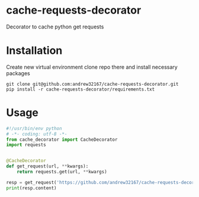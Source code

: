 # cache-requests-decorator
Decorator to cache python get requests
# Installation
Create new virtual environment clone repo there and install necessary packages
```
git clone git@github.com:andrew32167/cache-requests-decorator.git
pip install -r cache-requests-decorator/requirements.txt
```
# Usage
```python
#!/usr/bin/env python
# -*- coding: utf-8 -*-
from cache_decorator import CacheDecorator
import requests


@CacheDecorator
def get_request(url, **kwargs):
    return requests.get(url, **kwargs)

resp = get_request('https://github.com/andrew32167/cache-requests-decorator')
print(resp.content)

```
